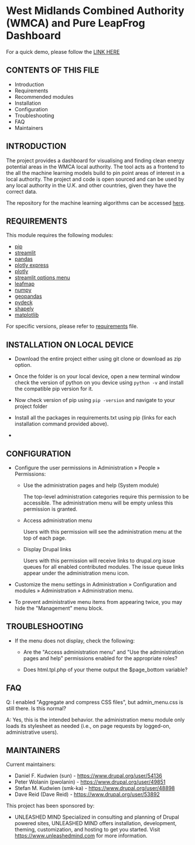 # West Midlands Combined Authority (WMCA) and Pure LeapFrog Dashboard

For a quick demo, please follow the [LINK HERE](https://asthanameghna-wmca-app-main-5xxw2q.streamlitapp.com/)


CONTENTS OF THIS FILE
---------------------

 * Introduction
 * Requirements
 * Recommended modules
 * Installation
 * Configuration
 * Troubleshooting
 * FAQ
 * Maintainers

INTRODUCTION
------------

The project provides a dashboard for visualising and finding clean energy potential 
areas in the WMCA local authority. The tool acts as a frontend to the all the machine 
learning models build to pin point areas of interest in a local authority. The project
and code is open sourced and can be used by any local authority in the U.K. and other 
countries, given they have the correct data.

The repository for the machine learning algorithms can be accessed [here](https://github.com/mikecoughlan/DSSG_WMCA).

   
REQUIREMENTS
------------

This module requires the following modules:

 * [pip](https://pip.pypa.io/en/stable/installation/)
 * [streamlit](https://pypi.org/project/streamlit/)
 * [pandas](https://pypi.org/project/pandas/)
 * [plotly express](https://pypi.org/project/plotly-express/)
 * [plotly](https://pypi.org/project/plotly/)
 * [streamlit options menu](https://pypi.org/project/streamlit-option-menu/)
 * [leafmap](https://pypi.org/project/leafmap/)
 * [numpy](https://pypi.org/project/numpy/)
 * [geopandas](https://geopandas.org/en/stable/getting_started/install.html)
 * [pydeck](https://pypi.org/project/pydeck/)
 * [shapely](https://pypi.org/project/Shapely/)
 * [matplotlib](https://pypi.org/project/matplotlib/)

For specific versions, please refer to [requirements](https://github.com/asthanameghna/wmca_app/blob/main/requirements.txt) file.

INSTALLATION ON LOCAL DEVICE
------------
 
 * Download the entire project either using git clone or download as zip option.

 * Once the folder is on your local device, open a new terminal window check the version of python on you device using ```python -v``` and install the compatible pip version for it.
 
 * Now check version of pip using ```pip -version``` and navigate to your project folder
 
 * Install all the packages in requirements.txt using pip (links for each installation command provided above).
 
 * 
   
CONFIGURATION
-------------
 
 * Configure the user permissions in Administration » People » Permissions:

   - Use the administration pages and help (System module)

     The top-level administration categories require this permission to be
     accessible. The administration menu will be empty unless this permission
     is granted.

   - Access administration menu

     Users with this permission will see the administration menu at the top of
     each page.

   - Display Drupal links

     Users with this permission will receive links to drupal.org issue queues
     for all enabled contributed modules. The issue queue links appear under
     the administration menu icon.

 * Customize the menu settings in Administration » Configuration and modules »
   Administration » Administration menu.

 * To prevent administrative menu items from appearing twice, you may hide the
   "Management" menu block.
   
 TROUBLESHOOTING
---------------

 * If the menu does not display, check the following:

   - Are the "Access administration menu" and "Use the administration pages
     and help" permissions enabled for the appropriate roles?

   - Does html.tpl.php of your theme output the $page_bottom variable?

FAQ
---

Q: I enabled "Aggregate and compress CSS files", but admin_menu.css is still
   there. Is this normal?

A: Yes, this is the intended behavior. the administration menu module only loads
   its stylesheet as needed (i.e., on page requests by logged-on, administrative
   users).
   
MAINTAINERS
-----------

Current maintainers:
 * Daniel F. Kudwien (sun) - https://www.drupal.org/user/54136
 * Peter Wolanin (pwolanin) - https://www.drupal.org/user/49851
 * Stefan M. Kudwien (smk-ka) - https://www.drupal.org/user/48898
 * Dave Reid (Dave Reid) - https://www.drupal.org/user/53892

This project has been sponsored by:
 * UNLEASHED MIND
   Specialized in consulting and planning of Drupal powered sites, UNLEASHED
   MIND offers installation, development, theming, customization, and hosting
   to get you started. Visit https://www.unleashedmind.com for more information.
